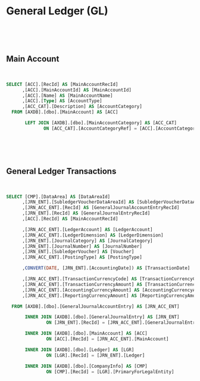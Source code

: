 <!---------------------->
<!--- Page / Section --->
<!---------------------->

# General Ledger (GL)

<br />
<br />
<br />

<!---------------------->
<!--- Page / Section --->
<!---------------------->



<div style="page-break-after: always"> 



<!---------------------->
<!--- Page / Section --->
<!---------------------->

<!-- ## Data Model

<br /> 

<img src="https://raw.githubusercontent.com/janusvrensburg/ms-d365-fo/main/sql/accounts-payable/ap-data-model.drawio.svg">

<br /> 
<br /> 
<br /> -->

<!---------------------->
<!--- Page / Section --->
<!---------------------->



<div style="page-break-after: always"> 



<!---------------------->
<!--- Page / Section --->
<!---------------------->

## Main Account
   
<br />

``` SQL
SELECT [ACC].[RecId] AS [MainAccountRecId]
      ,[ACC].[MainAccountId] AS [MainAccountId]
      ,[ACC].[Name] AS [MainAccountName]
      ,[ACC].[Type] AS [AccountType]
      ,[ACC_CAT].[Description] AS [AccountCategory]
  FROM [AXDB].[dbo].[MainAccount] AS [ACC]

       LEFT JOIN [AXDB].[dbo].[MainAccountCategory] AS [ACC_CAT]
              ON [ACC_CAT].[AccountCategoryRef] = [ACC].[AccountCategoryRef]
```

<br />
<br />
<br />

<!---------------------->
<!--- Page / Section --->
<!---------------------->



<div style="page-break-after: always"> 



<!---------------------->
<!--- Page / Section --->
<!---------------------->

## General Ledger Transactions
   
<br />

``` SQL
SELECT [CMP].[DataArea] AS [DataAreaId]
      ,[JRN_ENT].[SubledgerVoucherDataAreaId] AS [SubledgerVoucherDataAreaId]
      ,[JRN_ACC_ENT].[RecId] AS [GeneralJournalAccountEntryRecId]
      ,[JRN_ENT].[RecId] AS [GeneralJournalEntryRecId]
      ,[ACC].[RecId] AS [MainAccountRecId]

      ,[JRN_ACC_ENT].[LedgerAccount] AS [LedgerAccount]
      ,[JRN_ACC_ENT].[LedgerDimension] AS [LedgerDimension]
      ,[JRN_ENT].[JournalCategory] AS [JournalCategory]
      ,[JRN_ENT].[JournalNumber] AS [JournalNumber]
      ,[JRN_ENT].[SubledgerVoucher] AS [Voucher]
      ,[JRN_ACC_ENT].[PostingType] AS [PostingType]

      ,CONVERT(DATE, [JRN_ENT].[AccountingDate]) AS [TransactionDate]

      ,[JRN_ACC_ENT].[TransactionCurrencyCode] AS [TransactionCurrencyCode]
      ,[JRN_ACC_ENT].[TransactionCurrencyAmount] AS [TransactionCurrencyAmount]
      ,[JRN_ACC_ENT].[AccountingCurrencyAmount] AS [AccountingCurrencyAmount]
      ,[JRN_ACC_ENT].[ReportingCurrencyAmount] AS [ReportingCurrencyAmount]

  FROM [AXDB].[dbo].[GeneralJournalAccountEntry] AS [JRN_ACC_ENT]

       INNER JOIN [AXDB].[dbo].[GeneralJournalEntry] AS [JRN_ENT]
               ON [JRN_ENT].[RecId] = [JRN_ACC_ENT].[GeneralJournalEntry]

       INNER JOIN [AXDB].[dbo].[MainAccount] AS [ACC]
               ON [ACC].[RecId] = [JRN_ACC_ENT].[MainAccount]

       INNER JOIN [AXDB].[dbo].[Ledger] AS [LGR]
               ON [LGR].[RecId] = [JRN_ENT].[Ledger]

       INNER JOIN [AXDB].[dbo].[CompanyInfo] AS [CMP]
               ON [CMP].[RecId] = [LGR].[PrimaryForLegalEntity]
```

<br />
<br />
<br />

<!---------------------->
<!--- Page / Section --->
<!---------------------->

